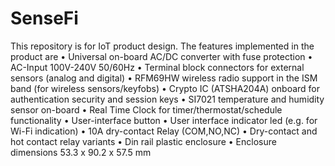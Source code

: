 # SenseFi
This repository is for IoT product design. The features implemented in the product are
• Universal on-board AC/DC converter with fuse protection
• AC-Input 100V-240V 50/60Hz
• Terminal block connectors for external sensors (analog and digital)
• RFM69HW wireless radio support in the ISM band (for wireless sensors/keyfobs)
• Crypto IC (ATSHA204A) onboard for authentication security and session keys
• SI7021 temperature and humidity sensor on-board
• Real Time Clock for timer/thermostat/schedule functionality
• User-interface button
• User interface indicator led (e.g. for Wi-Fi indication)
• 10A dry-contact Relay (COM,NO,NC)
• Dry-contact and hot contact relay variants
• Din rail plastic enclosure
• Enclosure dimensions 53.3 x 90.2 x 57.5 mm
